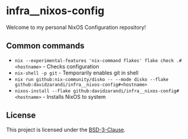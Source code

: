 # infra__nixos-config

Welcome to my personal NixOS Configuration repository!

## Common commands

- `nix --experimental-features 'nix-command flakes' flake check .#<hostname>` - Checks configuration
- `nix-shell -p git` - Temporarily enables git in shell
- `nix run github:nix-community/disko -- --mode disko --flake github:davidzarandi/infra__nixos-config#<hostname>`
- `nixos-install --flake github:davidzarandi/infra__nixos-config#<hostname>` - Installs NixOS to system

## License

This project is licensed under the [BSD-3-Clause](LICENSE).